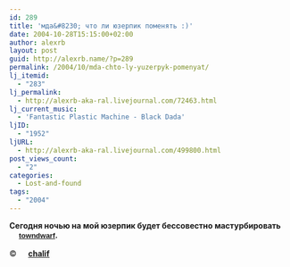 ```yaml
---
id: 289
title: 'мда&#8230; что ли юзерпик поменять :)'
date: 2004-10-28T15:15:00+02:00
author: alexrb
layout: post
guid: http://alexrb.name/?p=289
permalink: /2004/10/mda-chto-ly-yuzerpyk-pomenyat/
lj_itemid:
  - "283"
lj_permalink:
  - http://alexrb-aka-ral.livejournal.com/72463.html
lj_current_music:
  - 'Fantastic Plastic Machine - Black Dada'
ljID:
  - "1952"
ljURL:
  - http://alexrb-aka-ral.livejournal.com/499800.html
post_views_count:
  - "2"
categories:
  - Lost-and-found
tags:
  - "2004"
---
```

<!--more Внутри тест 'про онанизм'-->

**Сегодня ночью на мой юзерпик будет бессовестно мастурбировать <font FACE="Verdana,Arial,Helvetica" SIZE="2"><a href="http://www.livejournal.com/userinfo.bml?user=towndwarf"><img height="17" border="0" src="http://www.livejournal.com/img/userinfo.gif" align="absmiddle" width="17" /></a><a href="http://www.livejournal.com/users/towndwarf/"><b>towndwarf</b></a></font>.**

© [<img height="17" border="0" src="http://www.livejournal.com/img/userinfo.gif" align="absmiddle" width="17" />](http://www.livejournal.com/userinfo.bml?user=chalif)<a href="http://www.livejournal.com/users/chalif/" class=litec>**chalif**</a>